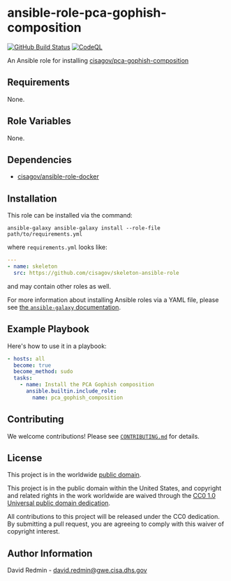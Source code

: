 # ansible-role-pca-gophish-composition #

[![GitHub Build Status](https://github.com/cisagov/ansible-role-pca-gophish-composition/workflows/build/badge.svg)](https://github.com/cisagov/ansible-role-pca-gophish-composition/actions)
[![CodeQL](https://github.com/cisagov/ansible-role-pca-gophish-composition/workflows/CodeQL/badge.svg)](https://github.com/cisagov/ansible-role-pca-gophish-composition/actions/workflows/codeql-analysis.yml)

An Ansible role for installing [cisagov/pca-gophish-composition](https://github.com/cisagov/pca-gophish-composition)

## Requirements ##

None.

## Role Variables ##

None.

<!--
| Variable | Description | Default | Required |
|----------|-------------|---------|----------|
| optional_variable | Describe its purpose. | `default_value` | No |
| required_variable | Describe its purpose. | n/a | Yes |
-->

## Dependencies ##

- [cisagov/ansible-role-docker](https://github.com/cisagov/ansible-role-docker)

## Installation ##

This role can be installed via the command:

```console
ansible-galaxy ansible-galaxy install --role-file path/to/requirements.yml
```

where `requirements.yml` looks like:

```yaml
---
- name: skeleton
  src: https://github.com/cisagov/skeleton-ansible-role
```

and may contain other roles as well.

For more information about installing Ansible roles via a YAML file,
please see [the `ansible-galaxy`
documentation](https://docs.ansible.com/ansible/latest/galaxy/user_guide.html#installing-multiple-roles-from-a-file).

## Example Playbook ##

Here's how to use it in a playbook:

```yaml
- hosts: all
  become: true
  become_method: sudo
  tasks:
    - name: Install the PCA Gophish composition
      ansible.builtin.include_role:
        name: pca_gophish_composition
```

## Contributing ##

We welcome contributions!  Please see [`CONTRIBUTING.md`](CONTRIBUTING.md) for
details.

## License ##

This project is in the worldwide [public domain](LICENSE).

This project is in the public domain within the United States, and
copyright and related rights in the work worldwide are waived through
the [CC0 1.0 Universal public domain
dedication](https://creativecommons.org/publicdomain/zero/1.0/).

All contributions to this project will be released under the CC0
dedication. By submitting a pull request, you are agreeing to comply
with this waiver of copyright interest.

## Author Information ##

David Redmin - <david.redmin@gwe.cisa.dhs.gov>
